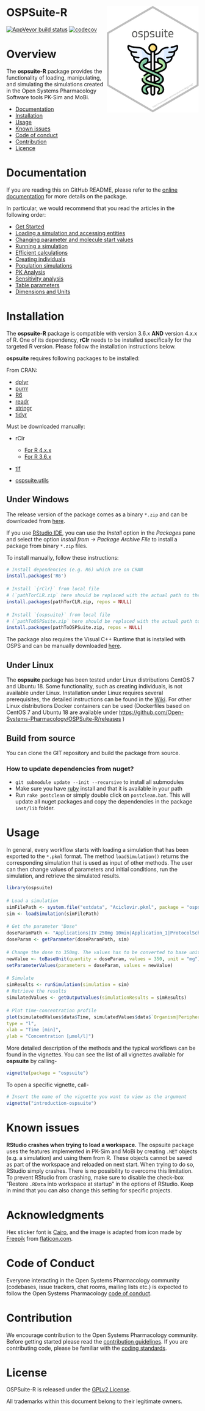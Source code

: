 # OSPSuite-R <img src="man/figures/logo.png" align="right" width="240" />

  <!-- badges: start -->

[![AppVeyor build status](https://ci.appveyor.com/api/projects/status/github/Open-Systems-Pharmacology/OSPSuite-R?branch=develop&svg=true)](https://ci.appveyor.com/project/open-systems-pharmacology-ci/ospsuite-r)
[![codecov](https://codecov.io/gh/Open-Systems-Pharmacology/OSPSuite-R/branch/develop/graph/badge.svg)](https://codecov.io/gh/Open-Systems-Pharmacology/OSPSuite-R)

  <!-- badges: end -->

# Overview

The **ospsuite-R** package provides the functionality of loading, manipulating, and simulating the simulations created in the Open Systems Pharmacology Software tools PK-Sim and MoBi.

- [Documentation](#documentation)
- [Installation](#installation)
- [Usage](#usage)
- [Known issues](#known-issues)
- [Code of conduct](#code-of-conduct)
- [Contribution](#contribution)
- [Licence](#licence)

# Documentation

If you are reading this on GitHub README, please refer to the [online documentation](https://www.open-systems-pharmacology.org/OSPSuite-R/) for more details on the package. 

In particular, we would recommend that you read the articles in the following order:

* [Get Started](https://www.open-systems-pharmacology.org/OSPSuite-R/articles/ospsuite.html)
* [Loading a simulation and accessing entities](https://www.open-systems-pharmacology.org/OSPSuite-R/articles/load-get.html)
* [Changing parameter and molecule start values](https://www.open-systems-pharmacology.org/OSPSuite-R/articles/set-values.html)
* [Running a simulation](https://www.open-systems-pharmacology.org/OSPSuite-R/articles/run-simulation.html)
* [Efficient calculations](https://www.open-systems-pharmacology.org/OSPSuite-R/articles/efficient-calculations.html)
* [Creating individuals](https://www.open-systems-pharmacology.org/OSPSuite-R/articles/create-individual.html)
* [Population simulations](https://www.open-systems-pharmacology.org/OSPSuite-R/articles/create-run-population.html)
* [PK Analysis](https://www.open-systems-pharmacology.org/OSPSuite-R/articles/pk-analysis.html)
* [Sensitivity analysis](https://www.open-systems-pharmacology.org/OSPSuite-R/articles/sensitivity-analysis.html)
* [Table parameters](https://www.open-systems-pharmacology.org/OSPSuite-R/articles/table-parameters.html)
* [Dimensions and Units](https://www.open-systems-pharmacology.org/OSPSuite-R/articles/unit-conversion.html)

# Installation

The **ospsuite-R** package is compatible with version 3.6.x **AND** version 4.x.x of R. One of its dependency, **rClr** needs to be installed specifically for the targeted R version. Please follow the installation instructions below.

**ospsuite** requires following packages to be installed:

From CRAN:

- [dplyr](https://cran.r-project.org/web/packages/dplyr/index.html)
- [purrr](https://cran.r-project.org/web/packages/purrr/index.html)
- [R6](https://cran.r-project.org/web/packages/R6/index.html)
- [readr](https://cran.r-project.org/web/packages/readr/index.html)
- [stringr](https://cran.r-project.org/web/packages/stringr/index.html)
- [tidyr](https://cran.r-project.org/web/packages/tidyr/index.html)

Must be downloaded manually:

- rClr
  - [For R 4.x.x](https://github.com/Open-Systems-Pharmacology/rClr/releases/download/v0.9.2/rClr_0.9.2.zip)
  - [For R 3.6.x](https://github.com/Open-Systems-Pharmacology/rClr/releases/download/v0.9.1-R3/rClr_0.9.1.zip)

- [tlf](https://github.com/Open-Systems-Pharmacology/TLF-Library/releases/download/v1.3.66/tlf_1.3.66.zip)

- [ospsuite.utils](https://github.com/Open-Systems-Pharmacology/OSPSuite.RUtils/releases/download/v1.3.17/ospsuite.utils_1.3.17.zip)

## Under Windows

The release version of the package comes as a binary `*.zip` and can be downloaded from [here](https://github.com/Open-Systems-Pharmacology/OSPSuite-R/releases).

If you use [RStudio IDE](https://www.rstudio.com/), you can use the *Install* option in the *Packages* pane and select the option *Install from -> Package Archive File* to install a package from binary `*.zip` files.

To install manually, follow these instructions:

```r
# Install dependencies (e.g. R6) which are on CRAN
install.packages('R6')

# Install `{rClr}` from local file 
# (`pathTorCLR.zip` here should be replaced with the actual path to the `.zip` file)
install.packages(pathTorCLR.zip, repos = NULL)

# Install `{ospsuite}` from local file
# (`pathToOSPSuite.zip` here should be replaced with the actual path to the `.zip` file)
install.packages(pathToOSPSuite.zip, repos = NULL)
```

The package also requires the Visual C++ Runtime that is installed with OSPS and can be manually downloaded [here](https://aka.ms/vs/16/release/vc_redist.x64.exe).

## Under Linux

The **ospsuite** package has been tested under Linux distributions CentOS 7 and Ubuntu 18. Some functionality, such as creating individuals, is not available under Linux. Installation under Linux requires several prerequisites, the detailed instructions can be found in the [Wiki](https://github.com/Open-Systems-Pharmacology/OSPSuite-R/wiki/Setup-ospsuite-R-on-Ubuntu).
For other Linux distributions Docker containers can be used (Dockerfiles based on CentOS 7 and Ubuntu 18 are available under https://github.com/Open-Systems-Pharmacology/OSPSuite-R/releases )

## Build from source

You can clone the GIT repository and build the package from source.

### How to update dependencies from nuget?

- `git submodule update --init --recursive` to install all submodules
- Make sure you have [ruby](https://www.ruby-lang.org/de/downloads/) install and that it is available in your path
- Run `rake postclean` or simply double click on `postclean.bat`. This will update all nuget packages and copy the dependencies in the package `inst/lib` folder.

# Usage

In general, every workflow starts with loading a simulation that has been exported to the `*.pkml` format. The method `loadSimulation()` returns the corresponding simulation that is used as input of other methods. The user can then change values of parameters and initial conditions, run the simulation, and retrieve the simulated results.

```r
library(ospsuite)

# Load a simulation
simFilePath <- system.file("extdata", "Aciclovir.pkml", package = "ospsuite")
sim <- loadSimulation(simFilePath)

# Get the parameter "Dose"
doseParamPath <- "Applications|IV 250mg 10min|Application_1|ProtocolSchemaItem|Dose"
doseParam <- getParameter(doseParamPath, sim)

# Change the dose to 350mg. The values has to be converted to base unit, first
newValue <- toBaseUnit(quantity = doseParam, values = 350, unit = "mg")
setParameterValues(parameters = doseParam, values = newValue)

# Simulate
simResults <- runSimulation(simulation = sim)
# Retrieve the results
simulatedValues <- getOutputValues(simulationResults = simResults)

# Plot time-concentration profile
plot(simulatedValues$data$Time, simulatedValues$data$`Organism|PeripheralVenousBlood|Aciclovir|Plasma (Peripheral Venous Blood)`,
type = "l",
xlab = "Time [min]",
ylab = "Concentration [µmol/l]")
```

More detailed description of the methods and the typical workflows can be found in the vignettes. You can see the list of all vignettes available for **ospsuite** by calling-

```r
vignette(package = "ospsuite")
```

To open a specific vignette, call-

```r
# Insert the name of the vignette you want to view as the argument
vignette("introduction-ospsuite")
```

# Known issues

**RStudio crashes when trying to load a workspace.** The ospsuite package uses the features implemented in PK-Sim and MoBi by creating `.NET` objects (e.g. a simulation) and using them from R. These objects cannot be saved as part of the workspace and reloaded on next start. When trying to do so, RStudio simply crashes. There is no possibility to overcome this limitation. To prevent RStudio from crashing, make sure to disable the check-box "Restore `.RData` into workspace at startup" in the options of RStudio. Keep in mind that you can also change this setting for specific projects.

# Acknowledgments

Hex sticker font is [Cairo](https://fonts.google.com/specimen/Cairo), and the image is adapted from icon made by [Freepik](https://www.freepik.com) from
[flaticon.com](https://www.flaticon.com/free-icon/caduceus-symbol_3209049?term=medicine&related_id=3209049#).

# Code of Conduct

Everyone interacting in the Open Systems Pharmacology community (codebases, issue trackers, chat rooms, mailing lists etc.) is expected to follow the Open Systems Pharmacology [code of conduct](https://github.com/Open-Systems-Pharmacology/Suite/blob/master/CODE_OF_CONDUCT.md).

# Contribution

We encourage contribution to the Open Systems Pharmacology community. Before getting started please read the [contribution guidelines](https://github.com/Open-Systems-Pharmacology/Suite/blob/master/CONTRIBUTING.md). If you are contributing code, please be familiar with the [coding standards](https://github.com/Open-Systems-Pharmacology/Suite/blob/master/CODING_STANDARDS_R.md).

# License

OSPSuite-R is released under the [GPLv2 License](LICENSE).

All trademarks within this document belong to their legitimate owners.
